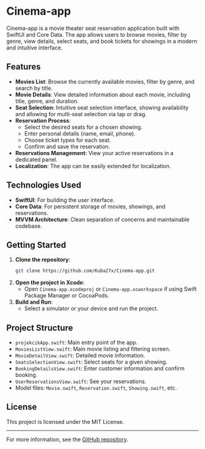 # Cinema-app

Cinema-app is a movie theater seat reservation application built with SwiftUI and Core Data. The app allows users to browse movies, filter by genre, view details, select seats, and book tickets for showings in a modern and intuitive interface.

## Features

- **Movies List**: Browse the currently available movies, filter by genre, and search by title.
- **Movie Details**: View detailed information about each movie, including title, genre, and duration.
- **Seat Selection**: Intuitive seat selection interface, showing availability and allowing for multi-seat selection via tap or drag.
- **Reservation Process**:
  - Select the desired seats for a chosen showing.
  - Enter personal details (name, email, phone).
  - Choose ticket types for each seat.
  - Confirm and save the reservation.
- **Reservations Management**: View your active reservations in a dedicated panel.
- **Localization**: The app can be easily extended for localization.

## Technologies Used

- **SwiftUI**: For building the user interface.
- **Core Data**: For persistent storage of movies, showings, and reservations.
- **MVVM Architecture**: Clean separation of concerns and maintainable codebase.

## Getting Started

1. **Clone the repository**:
   ```sh
   git clone https://github.com/Kuba27x/Cinema-app.git
   ```
2. **Open the project in Xcode**:
   - Open `Cinema-app.xcodeproj` or `Cinema-app.xcworkspace` if using Swift Package Manager or CocoaPods.
3. **Build and Run**:
   - Select a simulator or your device and run the project.

## Project Structure

- `projekcikApp.swift`: Main entry point of the app.
- `MoviesListView.swift`: Main movie listing and filtering screen.
- `MovieDetailView.swift`: Detailed movie information.
- `SeatsSelectionView.swift`: Select seats for a given showing.
- `BookingDetailsView.swift`: Enter customer information and confirm booking.
- `UserReservationsView.swift`: See your reservations.
- Model files: `Movie.swift`, `Reservation.swift`, `Showing.swift`, etc.

## License

This project is licensed under the MIT License.

---

For more information, see the [GitHub repository](https://github.com/Kuba27x/Cinema-app).
